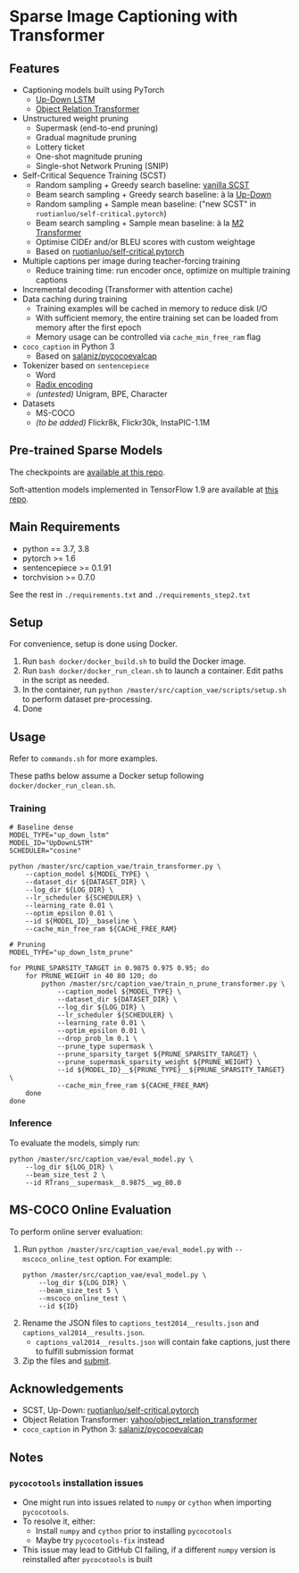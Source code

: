# Sparse Image Captioning with Transformer

## Features

* Captioning models built using PyTorch
    * [Up-Down LSTM](http://openaccess.thecvf.com/content_cvpr_2018/html/Anderson_Bottom-Up_and_Top-Down_CVPR_2018_paper.html)
    * [Object Relation Transformer](https://papers.nips.cc/paper/9293-image-captioning-transforming-objects-into-words.pdf)
* Unstructured weight pruning
    * Supermask (end-to-end pruning)
    * Gradual magnitude pruning
    * Lottery ticket
    * One-shot magnitude pruning
    * Single-shot Network Pruning (SNIP)
* Self-Critical Sequence Training (SCST)
    * Random sampling + Greedy search baseline: [vanilla SCST](https://openaccess.thecvf.com/content_cvpr_2017/html/Rennie_Self-Critical_Sequence_Training_CVPR_2017_paper.html)
    * Beam search sampling + Greedy search baseline: à la [Up-Down](http://openaccess.thecvf.com/content_cvpr_2018/html/Anderson_Bottom-Up_and_Top-Down_CVPR_2018_paper.html)
    * Random sampling + Sample mean baseline: ("new SCST" in `ruotianluo/self-critical.pytorch`)
    * Beam search sampling + Sample mean baseline: à la [M2 Transformer](http://openaccess.thecvf.com/content_CVPR_2020/html/Cornia_Meshed-Memory_Transformer_for_Image_Captioning_CVPR_2020_paper.html)
    * Optimise CIDEr and/or BLEU scores with custom weightage
    * Based on [ruotianluo/self-critical.pytorch](https://github.com/ruotianluo/self-critical.pytorch/tree/3.2)
* Multiple captions per image during teacher-forcing training
    * Reduce training time: run encoder once, optimize on multiple training captions
* Incremental decoding (Transformer with attention cache)
* Data caching during training
    * Training examples will be cached in memory to reduce disk I/O
    * With sufficient memory, the entire training set can be loaded from memory after the first epoch
    * Memory usage can be controlled via `cache_min_free_ram` flag
* `coco_caption` in Python 3
    * Based on [salaniz/pycocoevalcap](https://github.com/salaniz/pycocoevalcap/tree/ad63453cfab57a81a02b2949b17a91fab1c3df77)
* Tokenizer based on `sentencepiece`
    * Word
    * [Radix encoding](https://github.com/jiahuei/COMIC-Compact-Image-Captioning-with-Attention)
    * _(untested)_ Unigram, BPE, Character
* Datasets
    * MS-COCO
    * _(to be added)_ Flickr8k, Flickr30k, InstaPIC-1.1M


## Pre-trained Sparse Models

The checkpoints are [available at this repo](https://github.com/jiahuei/sparse-captioning-checkpoints).

Soft-attention models implemented in TensorFlow 1.9 are available at [this repo](https://github.com/jiahuei/tf-sparse-captioning).


## Main Requirements

* python == 3.7, 3.8
* pytorch >= 1.6
* sentencepiece >= 0.1.91
* torchvision >= 0.7.0

See the rest in `./requirements.txt` and `./requirements_step2.txt`


## Setup

For convenience, setup is done using Docker.

1. Run `bash docker/docker_build.sh` to build the Docker image.
2. Run `bash docker/docker_run_clean.sh` to launch a container. Edit paths in the script as needed.
3. In the container, run `python /master/src/caption_vae/scripts/setup.sh` to perform dataset pre-processing.
4. Done


## Usage

Refer to `commands.sh` for more examples.

These paths below assume a Docker setup following `docker/docker_run_clean.sh`.

### Training
```shell script
# Baseline dense
MODEL_TYPE="up_down_lstm"
MODEL_ID="UpDownLSTM"
SCHEDULER="cosine"

python /master/src/caption_vae/train_transformer.py \
    --caption_model ${MODEL_TYPE} \
    --dataset_dir ${DATASET_DIR} \
    --log_dir ${LOG_DIR} \
    --lr_scheduler ${SCHEDULER} \
    --learning_rate 0.01 \
    --optim_epsilon 0.01 \
    --id ${MODEL_ID}__baseline \
    --cache_min_free_ram ${CACHE_FREE_RAM}

# Pruning
MODEL_TYPE="up_down_lstm_prune"

for PRUNE_SPARSITY_TARGET in 0.9875 0.975 0.95; do
    for PRUNE_WEIGHT in 40 80 120; do
        python /master/src/caption_vae/train_n_prune_transformer.py \
            --caption_model ${MODEL_TYPE} \
            --dataset_dir ${DATASET_DIR} \
            --log_dir ${LOG_DIR} \
            --lr_scheduler ${SCHEDULER} \
            --learning_rate 0.01 \
            --optim_epsilon 0.01 \
            --drop_prob_lm 0.1 \
            --prune_type supermask \
            --prune_sparsity_target ${PRUNE_SPARSITY_TARGET} \
            --prune_supermask_sparsity_weight ${PRUNE_WEIGHT} \
            --id ${MODEL_ID}__${PRUNE_TYPE}__${PRUNE_SPARSITY_TARGET} \
            --cache_min_free_ram ${CACHE_FREE_RAM}
    done
done
```

### Inference
To evaluate the models, simply run:
```shell script
python /master/src/caption_vae/eval_model.py \
    --log_dir ${LOG_DIR} \
    --beam_size_test 2 \
    --id RTrans__supermask__0.9875__wg_80.0
```


## MS-COCO Online Evaluation

To perform online server evaluation:
1. Run `python /master/src/caption_vae/eval_model.py` with `--mscoco_online_test` option.
    For example:
    ```shell script
    python /master/src/caption_vae/eval_model.py \
        --log_dir ${LOG_DIR} \
        --beam_size_test 5 \
        --mscoco_online_test \
        --id ${ID}
    ```
2. Rename the JSON files to `captions_test2014__results.json` and `captions_val2014__results.json`.
    * `captions_val2014__results.json` will contain fake captions, just there to fulfill submission format
3. Zip the files and [submit](https://competitions.codalab.org/competitions/3221#participate).


## Acknowledgements

* SCST, Up-Down: [ruotianluo/self-critical.pytorch](https://github.com/ruotianluo/self-critical.pytorch/tree/3.2)
* Object Relation Transformer: [yahoo/object_relation_transformer](https://github.com/yahoo/object_relation_transformer)
* `coco_caption` in Python 3: [salaniz/pycocoevalcap](https://github.com/salaniz/pycocoevalcap/tree/ad63453cfab57a81a02b2949b17a91fab1c3df77)


## Notes

### `pycocotools` installation issues

* One might run into issues related to `numpy` or `cython` when importing `pycocotools`.
* To resolve it, either:
    * Install `numpy` and `cython` prior to installing `pycocotools`
    * Maybe try `pycocotools-fix` instead
* This issue may lead to GitHub CI failing, if a different `numpy` version is reinstalled after `pycocotools` is built

